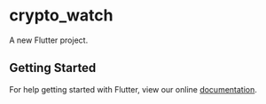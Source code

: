 # crypto_watch

A new Flutter project.

## Getting Started

For help getting started with Flutter, view our online
[documentation](https://flutter.io/).
